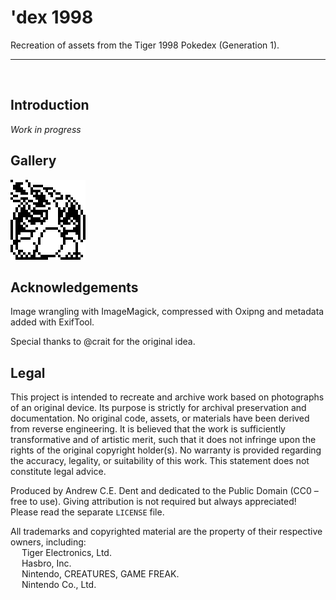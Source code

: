 # 'dex 1998

Recreation of assets from the Tiger 1998 Pokedex (Generation 1).

---
<br>

## Introduction

*Work in progress*

## Gallery

![](assets/gallery-2.png)

## Acknowledgements

Image wrangling with ImageMagick, compressed with Oxipng and metadata added with ExifTool.

Special thanks to @crait for the original idea. 


## Legal

This project is intended to recreate and archive work based on photographs of an original device. Its purpose is strictly for archival preservation and documentation. No original code, assets, or materials have been derived from reverse engineering. It is believed that the work is sufficiently transformative and of artistic merit, such that it does not infringe upon the rights of the original copyright holder(s). No warranty is provided regarding the accuracy, legality, or suitability of this work. This statement does not constitute legal advice.

Produced by Andrew C.E. Dent and dedicated to the Public Domain (CC0 – free to use). Giving attribution is not required but always appreciated! Please read the separate `LICENSE` file.

All trademarks and copyrighted material are the property of their respective owners, including:  
&emsp; Tiger Electronics, Ltd.  
&emsp; Hasbro, Inc.  
&emsp; Nintendo, CREATURES, GAME FREAK.  
&emsp; Nintendo Co., Ltd.